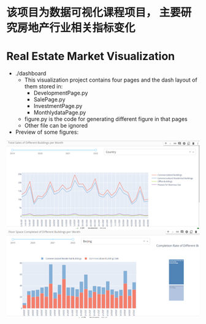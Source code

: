 # 该项目为数据可视化课程项目， 主要研究房地产行业相关指标变化
# Real Estate Market Visualization
* ./dashboard
  * This visualization project contains four pages and the dash layout of them stored in: 
    * DevelopmentPage.py
    * SalePage.py 
    * InvestmentPage.py
    * MonthlydataPage.py
  * figure.py is the code for generating different figure in that pages
  * Other file can be ignored
* Preview of some figures:

![图片](preview1.png)
![图片](preview2.png)
